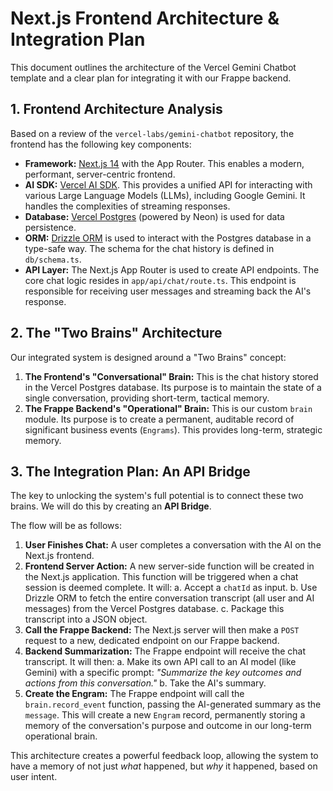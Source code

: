 # Next.js Frontend Architecture & Integration Plan

This document outlines the architecture of the Vercel Gemini Chatbot template and a clear plan for integrating it with our Frappe backend.

## 1. Frontend Architecture Analysis

Based on a review of the `vercel-labs/gemini-chatbot` repository, the frontend has the following key components:

-   **Framework:** [Next.js 14](https://nextjs.org/) with the App Router. This enables a modern, performant, server-centric frontend.
-   **AI SDK:** [Vercel AI SDK](https://sdk.vercel.ai/docs). This provides a unified API for interacting with various Large Language Models (LLMs), including Google Gemini. It handles the complexities of streaming responses.
-   **Database:** [Vercel Postgres](https://vercel.com/storage/postgres) (powered by Neon) is used for data persistence.
-   **ORM:** [Drizzle ORM](https://orm.drizzle.team/) is used to interact with the Postgres database in a type-safe way. The schema for the chat history is defined in `db/schema.ts`.
-   **API Layer:** The Next.js App Router is used to create API endpoints. The core chat logic resides in `app/api/chat/route.ts`. This endpoint is responsible for receiving user messages and streaming back the AI's response.

## 2. The "Two Brains" Architecture

Our integrated system is designed around a "Two Brains" concept:

1.  **The Frontend's "Conversational" Brain:** This is the chat history stored in the Vercel Postgres database. Its purpose is to maintain the state of a single conversation, providing short-term, tactical memory.
2.  **The Frappe Backend's "Operational" Brain:** This is our custom `brain` module. Its purpose is to create a permanent, auditable record of significant business events (`Engrams`). This provides long-term, strategic memory.

## 3. The Integration Plan: An API Bridge

The key to unlocking the system's full potential is to connect these two brains. We will do this by creating an **API Bridge**.

The flow will be as follows:

1.  **User Finishes Chat:** A user completes a conversation with the AI on the Next.js frontend.
2.  **Frontend Server Action:** A new server-side function will be created in the Next.js application. This function will be triggered when a chat session is deemed complete. It will:
    a.  Accept a `chatId` as input.
    b.  Use Drizzle ORM to fetch the entire conversation transcript (all user and AI messages) from the Vercel Postgres database.
    c.  Package this transcript into a JSON object.
3.  **Call the Frappe Backend:** The Next.js server will then make a `POST` request to a new, dedicated endpoint on our Frappe backend.
4.  **Backend Summarization:** The Frappe endpoint will receive the chat transcript. It will then:
    a.  Make its own API call to an AI model (like Gemini) with a specific prompt: *"Summarize the key outcomes and actions from this conversation."*
    b.  Take the AI's summary.
5.  **Create the Engram:** The Frappe endpoint will call the `brain.record_event` function, passing the AI-generated summary as the `message`. This will create a new `Engram` record, permanently storing a memory of the conversation's purpose and outcome in our long-term operational brain.

This architecture creates a powerful feedback loop, allowing the system to have a memory of not just *what* happened, but *why* it happened, based on user intent.
